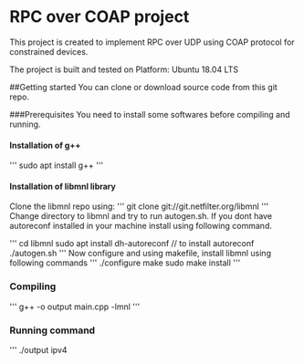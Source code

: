 # RPC over COAP project
This project is created to implement RPC over UDP using COAP protocol for constrained devices.

The project is built and tested on Platform: Ubuntu 18.04 LTS

##Getting started
	You can clone or download source code from this git repo.

###Prerequisites
You need to install some softwares before compiling and running.

#### Installation of g++
'''
sudo apt install g++
'''

#### Installation of libmnl library
Clone the libmnl repo using:
'''
git clone git://git.netfilter.org/libmnl
'''
Change directory to libmnl and try to run autogen.sh. If you dont have autoreconf installed in your machine install using following command.

'''
cd libmnl
sudo apt install dh-autoreconf // to install autoreconf
./autogen.sh
'''
Now configure and using makefile, install libmnl using following commands
'''
./configure
make
sudo make install
'''

### Compiling 
'''
g++ -o output main.cpp -lmnl
'''
### Running command
'''
./output ipv4